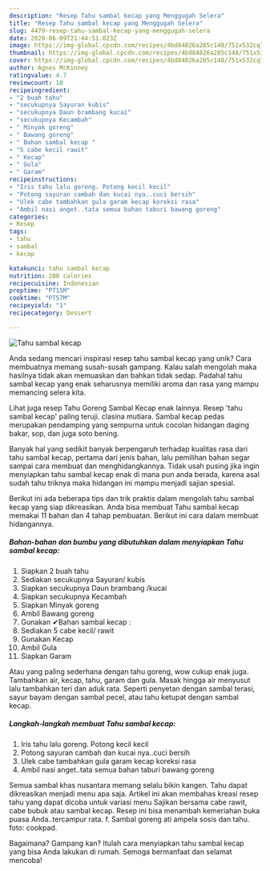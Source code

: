 ```yaml
---
description: "Resep Tahu sambal kecap yang Menggugah Selera"
title: "Resep Tahu sambal kecap yang Menggugah Selera"
slug: 4479-resep-tahu-sambal-kecap-yang-menggugah-selera
date: 2020-06-09T21:44:51.023Z
image: https://img-global.cpcdn.com/recipes/4bd84826a285c148/751x532cq70/tahu-sambal-kecap-foto-resep-utama.jpg
thumbnail: https://img-global.cpcdn.com/recipes/4bd84826a285c148/751x532cq70/tahu-sambal-kecap-foto-resep-utama.jpg
cover: https://img-global.cpcdn.com/recipes/4bd84826a285c148/751x532cq70/tahu-sambal-kecap-foto-resep-utama.jpg
author: Agnes McKinney
ratingvalue: 4.7
reviewcount: 10
recipeingredient:
- "2 buah tahu"
- "secukupnya Sayuran kubis"
- "secukupnya Daun brambang kucai"
- "secukupnya Kecambah"
- " Minyak goreng"
- " Bawang goreng"
- " Bahan sambal kecap "
- "5 cabe kecil rawit"
- " Kecap"
- " Gula"
- " Garam"
recipeinstructions:
- "Iris tahu lalu goreng. Potong kecil kecil"
- "Potong sayuran cambah dan kucai nya..cuci bersih"
- "Ulek cabe tambahkan gula garam kecap koreksi rasa"
- "Ambil nasi anget..tata semua bahan taburi bawang goreng"
categories:
- Resep
tags:
- tahu
- sambal
- kecap

katakunci: tahu sambal kecap 
nutrition: 288 calories
recipecuisine: Indonesian
preptime: "PT15M"
cooktime: "PT57M"
recipeyield: "1"
recipecategory: Dessert

---
```



![Tahu sambal kecap](https://img-global.cpcdn.com/recipes/4bd84826a285c148/751x532cq70/tahu-sambal-kecap-foto-resep-utama.jpg)

Anda sedang mencari inspirasi resep tahu sambal kecap yang unik? Cara membuatnya memang susah-susah gampang. Kalau salah mengolah maka hasilnya tidak akan memuaskan dan bahkan tidak sedap. Padahal tahu sambal kecap yang enak seharusnya memiliki aroma dan rasa yang mampu memancing selera kita.

Lihat juga resep Tahu Goreng Sambal Kecap enak lainnya. Resep &#39;tahu sambal kecap&#39; paling teruji. clasina mutiara. Sambal kecap pedas merupakan pendamping yang sempurna untuk cocolan hidangan daging bakar, sop, dan juga soto bening.

Banyak hal yang sedikit banyak berpengaruh terhadap kualitas rasa dari tahu sambal kecap, pertama dari jenis bahan, lalu pemilihan bahan segar sampai cara membuat dan menghidangkannya. Tidak usah pusing jika ingin menyiapkan tahu sambal kecap enak di mana pun anda berada, karena asal sudah tahu triknya maka hidangan ini mampu menjadi sajian spesial.


Berikut ini ada beberapa tips dan trik praktis dalam mengolah tahu sambal kecap yang siap dikreasikan. Anda bisa membuat Tahu sambal kecap memakai 11 bahan dan 4 tahap pembuatan. Berikut ini cara dalam membuat hidangannya.

<!--inarticleads1-->

##### Bahan-bahan dan bumbu yang dibutuhkan dalam menyiapkan Tahu sambal kecap:

1. Siapkan 2 buah tahu
1. Sediakan secukupnya Sayuran/ kubis
1. Siapkan secukupnya Daun brambang /kucai
1. Siapkan secukupnya Kecambah
1. Siapkan  Minyak goreng
1. Ambil  Bawang goreng
1. Gunakan  ✔Bahan sambal kecap :
1. Sediakan 5 cabe kecil/ rawit
1. Gunakan  Kecap
1. Ambil  Gula
1. Siapkan  Garam


Atau yang paling sederhana dengan tahu goreng, wow cukup enak juga. Tambahkan air, kecap, tahu, garam dan gula. Masak hingga air menyusut lalu tambahkan teri dan aduk rata. Seperti penyetan dengan sambal terasi, sayur bayam dengan sambal pecel, atau tahu ketupat dengan sambal kecap. 

<!--inarticleads2-->

##### Langkah-langkah membuat Tahu sambal kecap:

1. Iris tahu lalu goreng. Potong kecil kecil
1. Potong sayuran cambah dan kucai nya..cuci bersih
1. Ulek cabe tambahkan gula garam kecap koreksi rasa
1. Ambil nasi anget..tata semua bahan taburi bawang goreng


Semua sambal khas nusantara memang selalu bikin kangen. Tahu dapat dikreasikan menjadi menu apa saja. Artikel ini akan membahas kreasi resep tahu yang dapat dicoba untuk variasi menu Sajikan bersama cabe rawit, cabe bubuk atau sambal kecap. Resep ini bisa menambah kemeriahan buka puasa Anda..tercampur rata. f. Sambal goreng ati ampela sosis dan tahu. foto: cookpad. 

Bagaimana? Gampang kan? Itulah cara menyiapkan tahu sambal kecap yang bisa Anda lakukan di rumah. Semoga bermanfaat dan selamat mencoba!
